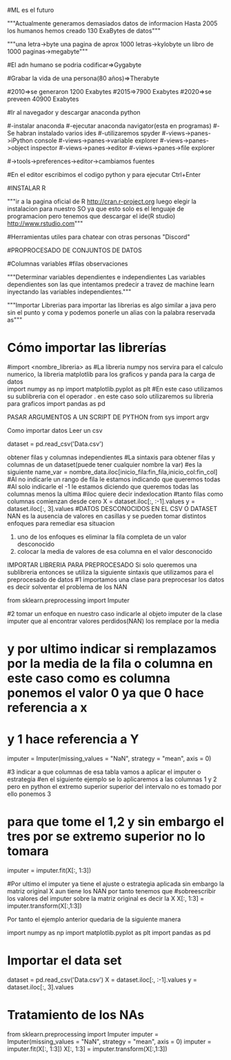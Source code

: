 #ML es el futuro

"""Actualmente generamos demasiados datos de informacion
Hasta 2005 los humanos hemos creado 130 ExaBytes de datos"""

"""una letra->byte
una pagina de aprox 1000 letras->kylobyte
un libro de 1000 paginas->megabyte"""

#El adn humano se podria codificar=>Gygabyte

#Grabar la vida de una persona(80 años)=>Therabyte

#2010=>se generaron 1200 Exabytes
#2015=>7900 Exabytes
#2020=>se preveen 40900 Exabytes

#Ir al navegador y descargar anaconda python

#-instalar anaconda
#-ejecutar anaconda navigator(esta en programas)
#-Se habran instalado varios ides
#-utilizaremos spyder
#-views->panes->iPython console
#-views->panes->variable explorer
#-views->panes->object inspector
#-views->panes->editor
#-views->panes->file explorer

#->tools->preferences->editor->cambiamos fuentes

#En el editor escribimos el codigo python y para ejecutar Ctrl+Enter


#INSTALAR R

"""ir a la pagina oficial de R
http://cran.r-project.org
luego elegir la instalacion para nuestro SO
ya que esto solo es el lenguaje de programacion
pero tenemos que descargar el ide(R studio)
http://www.rstudio.com"""


#Herramientas utiles para chatear con otras personas "Discord"

#PROPROCESADO DE CONJUNTOS DE DATOS

#Columnas variables
#filas observaciones

"""Determinar variables dependientes e independientes
Las variables dependientes son las que intentamos predecir a travez de machine learn inyectando las variables independientes."""

"""Importar Librerias
para importar las librerias es algo similar a java pero sin el punto y coma y podemos ponerle un alias con la palabra reservada as"""

# Cómo importar las librerías
#import <nombre_libreria> as <alias>
#La libreria numpy nos servira para el calculo numerico, la libreria matplotlib para los graficos y panda para la carga de datos	
import numpy as np
import matplotlib.pyplot as plt #En este caso utilizamos su sublibreria con el operador . en este caso solo utilizaremos su libreria para graficos
import pandas as pd 

PASAR ARGUMENTOS A UN SCRIPT DE PYTHON
from sys import argv

Como importar datos
Leer un csv

dataset = pd.read_csv('Data.csv')

obtener filas y columnas independientes
#La sintaxis para obtener filas y columnas de un dataset(puede tener cualquier nombre la var)
#es la siguiente name_var = nombre_data.iloc[inicio_fila:fin_fila,inicio_col:fin_col]
#Al no indicarle un rango de fila le estamos indicando que queremos todas
#Al solo indicarle el -1 le estamos diciendo que queremos todas las columnas menos la ultima
#iloc quiere decir indexlocation
#tanto filas como columnas comienzan desde cero
X = dataset.iloc[:, :-1].values
y = dataset.iloc[:, 3].values
#DATOS DESCONOCIDOS EN EL CSV O DATASET
NAN es la ausencia de valores en casillas y se pueden tomar distintos enfoques para remediar esa situacion 
1. uno de los enfoques es eliminar la fila completa de un valor desconocido
2. colocar la media de valores de esa columna en el valor desconocido

IMPORTAR LIBRERIA PARA PREPROCESADO 
Si solo queremos una sublibreria entonces se utiliza la siguiente sintaxis que utilizamos para el preprocesado de datos
#1 importamos una clase para preprocesar los datos es decir solventar el problema de los NAN

from sklearn.preprocessing import Imputer

#2 tomar un enfoque en nuestro caso indicarle al objeto imputer de la clase imputer que al encontrar valores perdidos(NAN) los remplace por la media
# y por ultimo indicar si remplazamos por la media de la fila o columna en este caso como es columna ponemos el valor 0 ya que 0 hace referencia a x 
# y 1 hace referencia a Y

imputer = Imputer(missing_values = "NaN", strategy = "mean", axis = 0)

#3 indicar a que columnas de esa tabla vamos a aplicar el imputer o estrategia
#en el siguiente ejemplo se lo aplicaremos a las columnas 1 y 2 pero en python el extremo superior superior del intervalo no es tomado por ello ponemos 3
# para que tome el 1,2 y sin embargo el tres por se extremo superior no lo tomara

imputer = imputer.fit(X[:, 1:3])

#Por ultimo el imputer ya tiene el ajuste o estrategia aplicada sin embargo la matriz  original X aun tiene los NAN por tanto tenemos que 
#sobreescribir los valores del imputer sobre la matriz  original es decir la X 
X[:, 1:3] = imputer.transform(X[:,1:3])

Por tanto el ejemplo anterior quedaria de la siguiente manera

import numpy as np
import matplotlib.pyplot as plt
import pandas as pd

# Importar el data set
dataset = pd.read_csv('Data.csv')
X = dataset.iloc[:, :-1].values
y = dataset.iloc[:, 3].values

# Tratamiento de los NAs
from sklearn.preprocessing import Imputer
imputer = Imputer(missing_values = "NaN", strategy = "mean", axis = 0) 
imputer = imputer.fit(X[:, 1:3])
X[:, 1:3] = imputer.transform(X[:,1:3])

